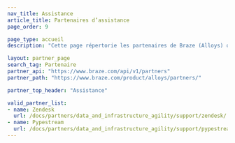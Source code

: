 ```yaml
---
nav_title: Assistance
article_title: Partenaires d’assistance
page_order: 9

page_type: accueil 
description: "Cette page répertorie les partenaires de Braze (Alloys) qui vous permettent d’intégrer Braze à leurs suites de support client."

layout: partner_page
search_tag: Partenaire
partner_api: "https://www.braze.com/api/v1/partners"
partner_path: "https://www.braze.com/product/alloys/partners/"

partner_top_header: "Assistance"

valid_partner_list:
- name: Zendesk
  url: /docs/partners/data_and_infrastructure_agility/support/zendesk/
- name: Pypestream
  url: /docs/partners/data_and_infrastructure_agility/support/pypestream/
---
```

